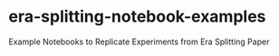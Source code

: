 # era-splitting-notebook-examples
Example Notebooks to Replicate Experiments from Era Splitting Paper

